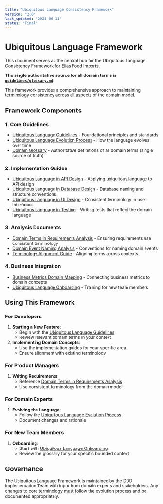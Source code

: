 ```yaml
---
title: "Ubiquitous Language Consistency Framework"
version: "2.0"
last_updated: "2025-06-11"
status: "Final"
---
```


# Ubiquitous Language Framework

This document serves as the central hub for the Ubiquitous Language Consistency Framework for Elias Food Imports. 

**The single authoritative source for all domain terms is [`guidelines/glossary.md`](./guidelines/glossary.md).**

This framework provides a comprehensive approach to maintaining terminology consistency across all aspects of the domain model.

## Framework Components

### 1. Core Guidelines

- [Ubiquitous Language Guidelines](./guidelines/ubiquitous_language_guidelines.md) - Foundational principles and standards
- [Ubiquitous Language Evolution Process](./guidelines/ubiquitous_language_evolution.md) - How the language evolves over time
- [Domain Glossary](./guidelines/glossary.md) - Authoritative definitions of all domain terms (single source of truth)
### 2. Implementation Guides

- [Ubiquitous Language in API Design](./implementation-guides/api_design.md) - Applying ubiquitous language to API design
- [Ubiquitous Language in Database Design](./implementation-guides/database_design.md) - Database naming and structure conventions
- [Ubiquitous Language in UI Design](./implementation-guides/ui_design.md) - Consistent terminology in user interfaces
- [Ubiquitous Language in Testing](./implementation-guides/testing.md) - Writing tests that reflect the domain language

### 3. Analysis Documents

- [Domain Terms in Requirements Analysis](./analysis/domain-terms-requirements.md) - Ensuring requirements use consistent terminology
- [Domain Event Naming Analysis](./analysis/domain_event_naming.md) - Conventions for naming domain events
- [Terminology Alignment Guide](./analysis/terminology_alignment.md) - Aligning terms across contexts

### 4. Business Integration

- [Business Metrics Domain Mapping](./business-integration/business_metrics_domain_mapping.md) - Connecting business metrics to domain concepts
- [Ubiquitous Language Onboarding](./business-integration/onboarding_program.md) - Training for new team members
## Using This Framework
### For Developers
1. **Starting a New Feature**:
   - Begin with the [Ubiquitous Language Guidelines](./guidelines/ubiquitous_language_guidelines.md)
   - Review relevant domain terms in your context
2. **Implementing Domain Concepts**:
   - Use the implementation guides for your specific area
   - Ensure alignment with existing terminology
### For Product Managers
1. **Writing Requirements**:
   - Reference [Domain Terms in Requirements Analysis](./analysis/domain-terms-requirements.md)
   - Use consistent terminology from the domain model
### For Domain Experts
1. **Evolving the Language**:
   - Follow the [Ubiquitous Language Evolution Process](./guidelines/ubiquitous_language_evolution.md)
   - Document changes and rationale
### For New Team Members
1. **Onboarding**:
   - Start with [Ubiquitous Language Onboarding](./business-integration/onboarding_program.md)
   - Review the glossary for your specific bounded context
## Governance
The Ubiquitous Language Framework is maintained by the DDD Implementation Team with input from domain experts and stakeholders. Any changes to core terminology must follow the evolution process and be documented appropriately.
